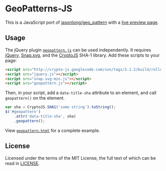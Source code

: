 # GeoPatterns-JS

This is a JavaScript port of [jasonlong/geo_pattern](https://github.com/jasonlong/geo_pattern) with a [live preview page](http://btmills.github.io/geopatterns-js/geopattern.html).

## Usage

The jQuery plugin [`geopattern.js`](geopattern.js) can be used independently. It requires [jQuery](http://jquery.com/), [Snap.svg](http://snapsvg.io/), and the [CryptoJS](https://code.google.com/p/crypto-js/) SHA-1 library. Add these scripts to your page:

```HTML
<script src="http://crypto-js.googlecode.com/svn/tags/3.1.2/build/rollups/sha1.js"></script>
<script src="jquery.js"></script>
<script src="snap.svg-min.js"></script>
<script src="geopattern.js"></script>
```

Then, in your script, add a `data-title-sha` attribute to an element, and call `geopattern()` on the element.

```js
var sha = CryptoJS.SHA1('some string').toString();
$('#geopattern')
    .attr('data-title-sha', sha)
    .geopattern();
```

View [`geopattern.html`](geopattern.html) for a complete example.

## License

Licensed under the terms of the MIT License, the full text of which can be read in [LICENSE](LICENSE).
